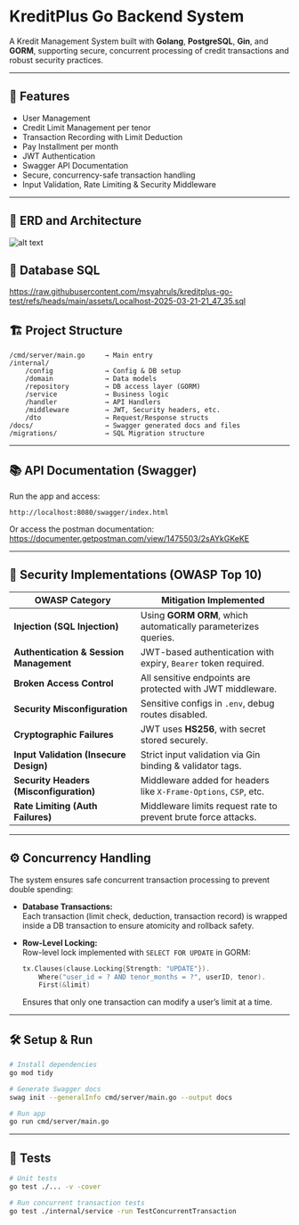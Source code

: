 # KreditPlus Go Backend System

A Kredit Management System built with **Golang**, **PostgreSQL**, **Gin**, and **GORM**, supporting secure, concurrent processing of credit transactions and robust security practices.

---

## 🚀 Features

- User Management
- Credit Limit Management per tenor
- Transaction Recording with Limit Deduction
- Pay Installment per month
- JWT Authentication
- Swagger API Documentation
- Secure, concurrency-safe transaction handling
- Input Validation, Rate Limiting & Security Middleware

---

## 📝 ERD and Architecture
![alt text](https://raw.githubusercontent.com/msyahruls/kreditplus-go-test/refs/heads/main/assets/kreditplus-test.drawio.png)

## 🐘 Database SQL
https://raw.githubusercontent.com/msyahruls/kreditplus-go-test/refs/heads/main/assets/Localhost-2025-03-21-21_47_35.sql

## 🏗️ Project Structure

```
/cmd/server/main.go     → Main entry
/internal/
    /config             → Config & DB setup
    /domain             → Data models
    /repository         → DB access layer (GORM)
    /service            → Business logic
    /handler            → API Handlers
    /middleware         → JWT, Security headers, etc.
    /dto                → Request/Response structs
/docs/                  → Swagger generated docs and files
/migrations/            → SQL Migration structure
```

---

## 📚 API Documentation (Swagger)

Run the app and access:

```
http://localhost:8080/swagger/index.html
```

Or access the postman documentation: 
https://documenter.getpostman.com/view/1475503/2sAYkGKeKE

---

## 🔐 Security Implementations (OWASP Top 10)

| OWASP Category                         | Mitigation Implemented                                               |
|----------------------------------------|----------------------------------------------------------------------|
| **Injection (SQL Injection)**          | Using **GORM ORM**, which automatically parameterizes queries.       |
| **Authentication & Session Management**| JWT-based authentication with expiry, `Bearer` token required.       |
| **Broken Access Control**              | All sensitive endpoints are protected with JWT middleware.           |
| **Security Misconfiguration**          | Sensitive configs in `.env`, debug routes disabled.                  |
| **Cryptographic Failures**             | JWT uses **HS256**, with secret stored securely.                     |
| **Input Validation (Insecure Design)** | Strict input validation via Gin binding & validator tags.            |
| **Security Headers (Misconfiguration)**| Middleware added for headers like `X-Frame-Options`, `CSP`, etc.     |
| **Rate Limiting (Auth Failures)**      | Middleware limits request rate to prevent brute force attacks.       |

---

## ⚙️ Concurrency Handling

The system ensures safe concurrent transaction processing to prevent double spending:

- **Database Transactions:**  
  Each transaction (limit check, deduction, transaction record) is wrapped inside a DB transaction to ensure atomicity and rollback safety.

- **Row-Level Locking:**  
  Row-level lock implemented with `SELECT FOR UPDATE` in GORM:

  ```go
  tx.Clauses(clause.Locking{Strength: "UPDATE"}).
      Where("user_id = ? AND tenor_months = ?", userID, tenor).
      First(&limit)
  ```

  Ensures that only one transaction can modify a user’s limit at a time.

<!-- - **Concurrent Batch Support:**  
  The service supports batch processing of transactions using Goroutines & WaitGroup, with DB transaction & locking mechanisms ensuring safe concurrent execution. -->

---

## 🛠️ Setup & Run

```bash
# Install dependencies
go mod tidy

# Generate Swagger docs
swag init --generalInfo cmd/server/main.go --output docs

# Run app
go run cmd/server/main.go
```

---

## 🧪 Tests

```bash
# Unit tests
go test ./... -v -cover

# Run concurrent transaction tests
go test ./internal/service -run TestConcurrentTransaction
```
